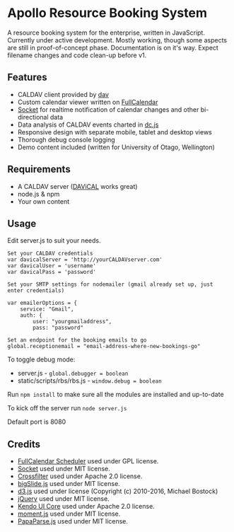# Apollo Resource Booking System
A resource booking system for the enterprise, written in JavaScript. Currently under active development. Mostly working, though some aspects are still in proof-of-concept phase. Documentation is on it's way. Expect filename changes and code clean-up before v1.

## Features

- CALDAV client provided by [dav](https://www.npmjs.com/package/dav)
- Custom calendar viewer written on [FullCalendar](http://fullcalendar.io/)
- [Socket](http://socket.io/) for realtime notification of calendar changes and other bi-directional data
- Data analysis of CALDAV events charted in [dc.js](https://dc-js.github.io/dc.js/)
- Responsive design with separate mobile, tablet and desktop views
- Thorough debug console logging
- Demo content included (written for University of Otago, Wellington)

## Requirements 
- A CALDAV server ([DAViCAL](http://www.davical.org/) works great)
- node.js & npm
- Your own content

## Usage

Edit server.js to suit your needs.

    Set your CALDAV credentials
    var davicalServer = 'http://yourCALDAVserver.com'
    var davicalUser = 'username'
    var davicalPass = 'password'

    Set your SMTP settings for nodemailer (gmail already set up, just enter credentials)

    var emailerOptions = {
        service: "Gmail",
        auth: {
            user: "yourgmailaddress",
            pass: "password"

    Set an endpoint for the booking emails to go
    global.receptionemail = "email-address-where-new-bookings-go"
    
To toggle debug mode:
- server.js - `global.debugger = boolean`
- static/scripts/rbs/rbs.js - `window.debug = boolean`

Run `npm install` to make sure all the modules are installed and up-to-date

To kick off the server run `node server.js`

Default port is 8080

## Credits

- [FullCalendar Scheduler](http://fullcalendar.io/scheduler/) used under GPL license.
- [Socket](http://socket.io) used under MIT license.
- [Crossfilter](http://square.github.io/crossfilter/) used under Apache 2.0 license.
- [bigSlide.js](http://ascott1.github.io/bigSlide.js/) used under MIT license.
- [d3.js](https://d3js.org/) used under license (Copyright (c) 2010-2016, Michael Bostock)
- [jQuery](https://jquery.org/) used under MIT license.
- [Kendo UI Core](http://www.telerik.com/kendo-ui/open-source-core) used under Apache 2.0 license.
- [moment.js](http://momentjs.com/) used under MIT license.
- [PapaParse.js](http://papaparse.com/) used under MIT license.

